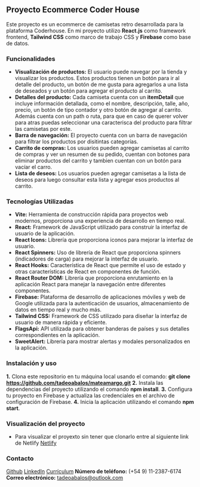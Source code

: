## Proyecto Ecommerce Coder House
Este proyecto es un ecommerce de camisetas retro desarrollada para la plataforma Coderhouse. En mi proyecto utilizo **React.js** como framework frontend, **Tailwind CSS** como marco de trabajo CSS y **Firebase** como base de datos.

### Funcionalidades

- **Visualización de productos:** El usuario puede navegar por la tienda y visualizar los productos. Estos productos tienen un botón para ir al detalle del producto, un botón de me gusta para agregarlos a una lista de deseados  y un botón para agregar el producto al carrito.
- **Detalles del producto:** Cada camiseta cuenta con un **itemDetail** que incluye información detallada, como el nombre, descripción, talle, año, precio, un botón de tipo contador y otro botón de agregar al carrito. Además cuenta con un path o ruta, para que en caso de querer volver para atras puedas seleccionar una caracterisca del producto para filtrar las camisetas por este.
- **Barra de navegación:** El proyecto cuenta con un barra de navegación para filtrar los productos por disitintas categorías.
- **Carrito de compras:** Los usuarios pueden agregar camisetas al carrito de compras y ver un resumen de su pedido, cuentan con botones para eliminar productos del carrito y tambien cuentan con un botón para vacíar el carro.
- **Lista de deseos:** Los usuarios pueden agregar camisetas a la lista de deseos para luego consultar esta lista y agregar esos productos al carrito.

### Tecnologías Utilizadas
- **Vite:** Herramienta de construcción rápida para proyectos web modernos, proporciona una experiencia de desarrollo en tiempo real.
- **React:** Framework de JavaScript utilizado para construir la interfaz de usuario de la aplicación.
- **React Icons:** Librería que proporciona iconos para mejorar la interfaz de usuario.
- **React Spinners:** Uso de librería de React que proporciona spinners (indicadores de carga) para mejorar la interfaz de usuario.
- **React Hooks:** Característica de React que permite el uso de estado y otras características de React en componentes de función. 
- **React Router DOM:** Librería que proporciona enrutamiento en la aplicación React para manejar la navegación entre diferentes componentes.
- **Firebase:** Plataforma de desarrollo de aplicaciones móviles y web de Google utilizada para la autenticación de usuarios, almacenamiento de datos en tiempo real y mucho más.
- **Tailwind CSS:** Framework de CSS utilizado para diseñar la interfaz de usuario de manera rápida y eficiente.
- **FlagsApi:** API utilizada para obtener banderas de países y sus detalles correspondientes en la aplicación.
- **SweetAlert:** Librería para mostrar alertas y modales personalizados en la aplicación.

### Instalación y uso

**1.** Clona este repositorio en tu máquina local usando el comando: **git clone https://github.com/tadeoabalos/mateamargo.git**
**2.** Instala las dependencias del proyecto utilizando el comando **npm install**.
**3.** Configura tu proyecto en Firebase y actualiza las credenciales en el archivo de configuración de Firebase.
**4.** Inicia la aplicación utilizando el comando **npm start**.

### Visualización del proyecto
- Para visualizar el proyexto sin tener que clonarlo entre al siguiente link de Netlify [Netlify](https://65fe0b4ffb849b7a56c126a5--startling-torte-956b36.netlify.app/)

### Contacto
[Github](https://github.com/tadeoabalos/)
[LinkedIn](https://www.linkedin.com/in/tadeoabalos/recent-activity/all/)
[Currículum](https://drive.google.com/file/d/1K65QlriCIq5Z32gy9ngWIh1c4oPi4PIP/view?usp=sharing)
**Número de teléfono:** (+54 9) 11-2387-6174
**Correo electrónico:** tadeoabalos@outlook.com
